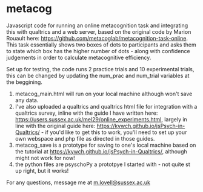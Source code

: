 # metacog
Javascript code for running an online metacognition task and integrating this with qualtrics and a web server, based on the original code by Marion Rouault here: https://github.com/metacoglab/metacognition-task-online. This task essentially shows two boxes of dots to participants and asks them to state which box has the higher number of dots - along with confidence judgements in order to calculate metacognitive efficiency.

Set up for testing, the code runs 2 practice trials and 10 experimental trials, this can be changed by updating the num_prac and num_trial variables at the beggining.

1. metacog_main.html will run on your local machine although won't save any data.
2. I've also uploaded a qualtrics and qualtrics html file for integration with a qualtrics survey, inline with the guide I have written here: https://users.sussex.ac.uk/mel29/online_experiments.html, largely in line with the original guide here: https://kywch.github.io/jsPsych-in-Qualtrics/ - if you'd like to get this to work, you'll need to set up your own webspace and php file as directed in those guides.
3. metacog_save is a prototype for saving to one's local machine based on the tutorial at https://kywch.github.io/jsPsych-in-Qualtrics/, although might not work for now!
4. the python files are psyschoPy a prototpye I started with - not quite st up right, but it works!

For any questions, message me at m.lovell@sussex.ac.uk
